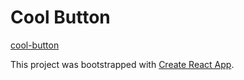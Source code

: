 # Cool Button

[cool-button](https://cool-button.herokuapp.com/)

This project was bootstrapped with [Create React App](https://github.com/facebookincubator/create-react-app).
